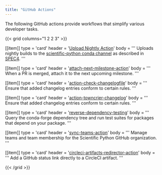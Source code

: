```yaml
---
title: "GitHub Actions"
---
```


The following GitHub actions provide workflows that simplify various developer tasks.

{{< grid columns="1 2 2 3" >}}

[[item]]
type = 'card'
header = '[Upload Nightly Action](https://github.com/scientific-python/upload-nightly-action)'
body = '''
Uploads nightly builds to the [scientific-python conda channel](https://anaconda.org/scientific-python-nightly-wheels) as described in [SPEC4](https://scientific-python.org/specs/spec-0004/).
'''

[[item]]
type = 'card'
header = '[attach-next-milestone-action](https://github.com/scientific-python/attach-next-milestone-action)'
body = '''
When a PR is merged, attach it to the next upcoming milestone.
'''

[[item]]
type = 'card'
header = '[action-check-changelogfile](https://github.com/scientific-python/action-check-changelogfile)'
body = '''
Ensure that added changelog entries conform to certain rules.
'''

[[item]]
type = 'card'
header = '[action-towncrier-changelog](https://github.com/scientific-python/action-towncrier-changelog)'
body = '''
Ensure that added changelog entries conform to certain rules.
'''

[[item]]
type = 'card'
header = '[reverse-dependency-testing](https://github.com/scientific-python/reverse-dependency-testing)'
body = '''
Query the conda-forge dependency tree and run test suites for packages that depend on your package.
'''

[[item]]
type = 'card'
header = '[sync-teams-action](https://github.com/scientific-python/sync-teams-action)'
body = '''
Manage teams and team membership for the Scientific Python GitHub organization.
'''

[[item]]
type = 'card'
header = '[circleci-artifacts-redirector-action](https://github.com/scientific-python/circleci-artifacts-redirector-action)'
body = '''
Add a GitHub status link directly to a CircleCI artifact.
'''

{{< /grid >}}
